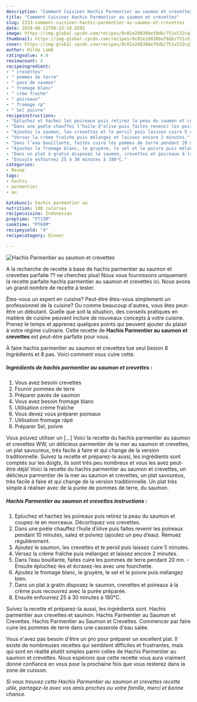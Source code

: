 ```yaml
---
description: "Comment Cuisiner Hachis Parmentier au saumon et crevettes"
title: "Comment Cuisiner Hachis Parmentier au saumon et crevettes"
slug: 2233-comment-cuisiner-hachis-parmentier-au-saumon-et-crevettes
date: 2020-06-11T09:23:10.820Z
image: https://img-global.cpcdn.com/recipes/8c01e2d838bef8db/751x532cq70/hachis-parmentier-au-saumon-et-crevettes-photo-principale-de-la-recette.jpg
thumbnail: https://img-global.cpcdn.com/recipes/8c01e2d838bef8db/751x532cq70/hachis-parmentier-au-saumon-et-crevettes-photo-principale-de-la-recette.jpg
cover: https://img-global.cpcdn.com/recipes/8c01e2d838bef8db/751x532cq70/hachis-parmentier-au-saumon-et-crevettes-photo-principale-de-la-recette.jpg
author: Hilda Lamb
ratingvalue: 4.6
reviewcount: 4
recipeingredient:
- " crevettes"
- " pommes de terre"
- " pavs de saumon"
- " fromage blanc"
- " crme frache"
- " poireaux"
- " fromage rp"
- " Sel poivre"
recipeinstructions:
- "Epluchez et hachez les poireaux puis retirez la peau du saumon et coupez-le en morceaux. Décortiquez vos crevettes."
- "Dans une poêle chauffez l’huile d’olive puis faites revenir les poireaux pendant 10 minutes, salez et poivrez (ajoutez un peu d’eau). Remuez régulièrement."
- "Ajoutez le saumon, les crevettes et le persil puis laissez cuire 5 minutes."
- "Versez la crème fraîche puis mélangez et laissez encore 2 minutes."
- "Dans l’eau bouillante, faites cuire les pommes de terre pendant 20 mn.  Ensuite épluchez-les et écrasez-les avec une fourchette."
- "Ajoutez le fromage blanc, le gruyère, le sel et le poivre puis mélangez bien."
- "Dans un plat à gratin disposez le saumon, crevettes et poireaux à la crème puis recouvrez avec la purée préparée."
- "Ensuite enfournez 25 à 30 minutes à 180°C."
categories:
- Resep
tags:
- hachis
- parmentier
- au

katakunci: hachis parmentier au 
nutrition: 198 calories
recipecuisine: Indonesian
preptime: "PT15M"
cooktime: "PT60M"
recipeyield: "4"
recipecategory: Dinner

---
```



![Hachis Parmentier au saumon et crevettes](https://img-global.cpcdn.com/recipes/8c01e2d838bef8db/751x532cq70/hachis-parmentier-au-saumon-et-crevettes-photo-principale-de-la-recette.jpg)

A la recherche de recette à base de hachis parmentier au saumon et crevettes parfaite ?? ne cherchez plus! Nous vous fournissons uniquement la recette parfaite hachis parmentier au saumon et crevettes ici. Nous avons un grand nombre de recette à tester.

Êtes-vous un expert en cuisine? Peut-être êtes-vous simplement un professionnel de la cuisine? Ou comme beaucoup d'autres, vous êtes peut-être un débutant. Quelle que soit la situation, des conseils pratiques en matière de cuisine peuvent inclure de nouveaux concepts à votre cuisine. Prenez le temps et apprenez quelques points qui peuvent ajouter du plaisir à votre régime culinaire. Cette recette de <strong> Hachis Parmentier au saumon et crevettes </strong> est peut-être parfaite pour vous.

<!--inarticleads1-->

À faire hachis parmentier au saumon et crevettes tue seul besion 8 Ingrédients et 8 pas. Voici comment vous cuire cette.

##### Ingrédients de hachis parmentier au saumon et crevettes :

1. Vous avez besoin  crevettes
1. Fournir  pommes de terre
1. Préparer  pavés de saumon
1. Vous avez besoin  fromage blanc
1. Utilisation  crème fraîche
1. Vous devez vous préparer  poireaux
1. Utilisation  fromage râpé
1. Préparer  Sel, poivre


Vous pouvez utiliser un […] Voici la recette du hachis parmentier au saumon et crevettes WW, un délicieux parmentier de la mer au saumon et crevettes, un plat savoureux, très facile à faire et qui change de la version traditionnelle. Suivez la recette et préparez-la aussi, les ingrédients sont comptés sur les doigts, ils sont très peu nombreux et vous les avez peut-être déjà! Voici la recette du hachis parmentier au saumon et crevettes, un délicieux parmentier de la mer au saumon et crevettes, un plat savoureux, très facile à faire et qui change de la version traditionnelle. Un plat très simple à réaliser avec de la purée de pommes de terre, du saumon. 

<!--inarticleads2-->

##### Hachis Parmentier au saumon et crevettes instructions :

1. Epluchez et hachez les poireaux puis retirez la peau du saumon et coupez-le en morceaux. Décortiquez vos crevettes.
1. Dans une poêle chauffez l’huile d’olive puis faites revenir les poireaux pendant 10 minutes, salez et poivrez (ajoutez un peu d’eau). Remuez régulièrement.
1. Ajoutez le saumon, les crevettes et le persil puis laissez cuire 5 minutes.
1. Versez la crème fraîche puis mélangez et laissez encore 2 minutes.
1. Dans l’eau bouillante, faites cuire les pommes de terre pendant 20 mn.  - Ensuite épluchez-les et écrasez-les avec une fourchette.
1. Ajoutez le fromage blanc, le gruyère, le sel et le poivre puis mélangez bien.
1. Dans un plat à gratin disposez le saumon, crevettes et poireaux à la crème puis recouvrez avec la purée préparée.
1. Ensuite enfournez 25 à 30 minutes à 180°C.


Suivez la recette et préparez-la aussi, les ingrédients sont. Hachis parmentier aux crevettes et saumon. Hachis Parmentier au Saumon et Crevettes. Hachis Parmentier au Saumon et Crevettes. Commencer par faire cuire les pommes de terre dans une casserole d&#39;eau salée. 

<!--inarticleads1-->

<p>
Vous n'avez pas besoin d'être un pro pour préparer un excellent plat. Il existe de nombreuses recettes qui semblent difficiles et frustrantes, mais qui sont en réalité plutôt simples parmi celles de Hachis Parmentier au saumon et crevettes. Nous espérons que cette recette vous aura vraiment donné confiance en vous pour la prochaine fois que vous resterez dans la zone de cuisson.
</p>

<p>
<i>Si vous trouvez cette Hachis Parmentier au saumon et crevettes recette utile, partagez-la avec vos amis proches ou votre famille, merci et bonne chance.</i>
</p>
